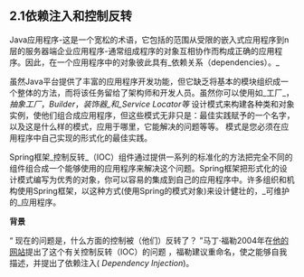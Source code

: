 ## 2.1依赖注入和控制反转

Java应用程序-这是一个宽松的术语，它包括的范围从受限的嵌入式应用程序到n层的服务器端企业应用程序-通常组成程序的对象互相协作而构成正确的应用程序。因此，在一个应用程序中的对象彼此具有_依赖关系（dependencies）。_

虽然Java平台提供了丰富的应用程序开发功能，但它缺乏将基本的模块组织成一个整体的方法，而将该任务留给了架构师和开发人员。虽然你可以使用如_工厂_，_抽象工厂_，_Builder_，_装饰器_和_Service Locator等_ 设计模式来构建各种类和对象实例，使他们组合成应用程序，但这些模式无非只是：最佳实践赋予的一个名字，以及这是什么样的模式，应用于哪里，它能解决的问题等等。 模式是您必须在应用程序中自己实现的形式化的最佳实践。

Spring框架_控制反转_（IOC）组件通过提供一系列的标准化的方法把完全不同的组件组合成一个能够使用的应用程序来解决这个问题。Spring框架把形式化的设计模式编写为优秀的对象，你可以容易的集成到自己的应用程序中。许多组织和机构使用Spring框架，以这种方式\(使用Spring的模式对象\)来设计健壮的，_可维护的_应用程序。

**背景**

“ 现在的问题是，什么方面的控制被（他们）反转了？ ”马丁·福勒2004年在[他的网站](http://martinfowler.com/articles/injection.html)提出了这个有关控制反转（IOC）的问题 ，福勒建议重命名，使之能够自我描述，并提出了依赖注入\( _Dependency Injection_\)。

